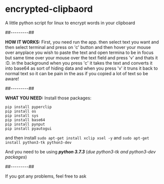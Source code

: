 # encrypted-clipbaord
A little python script for linux to encrypt words in your clipboard

##---------##

**HOW IT WORKS:** First, you need run the app. then select text you want and then select terminal and press on 'c' button and then hover your mouse over anyplace you wish to paste the text and open termina to be in focus but same time over your mouse over the text field and press 'v' and thats it :D. in the background when you press 'c' it takes the text and converts it into base64 as sort of hiding data and when you press 'v' it truns it back to normal text so it can be pain in the ass if you copied a lot of text so be aware!

##---------##

**WHAT YOU NEED:** Install those packages: 
```
pip install pyperclip
pip install os
pip install sys
pip install base64
pip install pynput
pip install pyautogui

```
and then install `sudo apt-get install xclip xsel -y` and `sudo apt-get install python3-tk python3-dev`

And you need to be using ***python 3.7.3*** (*due python3-tk and python3-dev packages*)

##---------##

If you got any problems, feel free to ask
